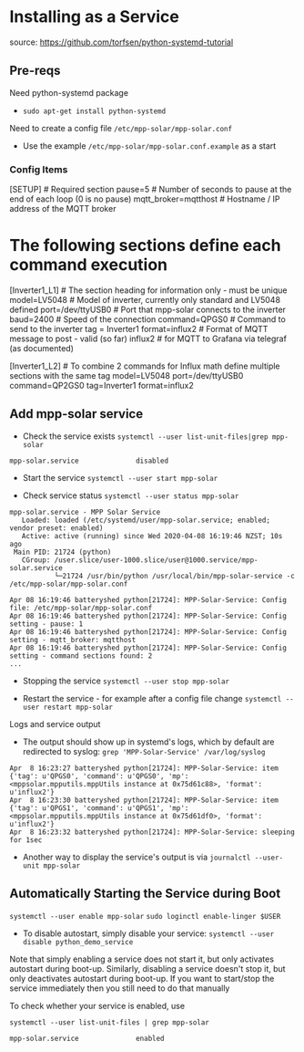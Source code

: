 # Installing as a Service #
source: https://github.com/torfsen/python-systemd-tutorial

## Pre-reqs ##
Need python-systemd package
* `sudo apt-get install python-systemd`

Need to create a config file `/etc/mpp-solar/mpp-solar.conf`
* Use the example `/etc/mpp-solar/mpp-solar.conf.example` as a start

### Config Items ###
[SETUP]                 # Required section
pause=5                 # Number of seconds to pause at the end of each loop (0 is no pause)
mqtt_broker=mqtthost    # Hostname / IP address of the MQTT broker

# The following sections define each command execution
[Inverter1_L1]      # The section heading for information only - must be unique
model=LV5048        # Model of inverter, currently only standard and LV5048 defined
port=/dev/ttyUSB0   # Port that mpp-solar connects to the inverter
baud=2400           # Speed of the connection
command=QPGS0       # Command to send to the inverter
tag = Inverter1
format=influx2      # Format of MQTT message to post - valid (so far) influx2
                    # for MQTT to Grafana via telegraf (as documented)

[Inverter1_L2]      # To combine 2 commands for Influx math define multiple sections with the same tag
model=LV5048
port=/dev/ttyUSB0
command=QP2GS0
tag=Inverter1
format=influx2

## Add mpp-solar service ##

* Check the service exists
`systemctl --user list-unit-files|grep mpp-solar`
```
mpp-solar.service              disabled
```
* Start the service
`systemctl --user start mpp-solar`

* Check service status
`systemctl --user status mpp-solar`
```
mpp-solar.service - MPP Solar Service
   Loaded: loaded (/etc/systemd/user/mpp-solar.service; enabled; vendor preset: enabled)
   Active: active (running) since Wed 2020-04-08 16:19:46 NZST; 10s ago
 Main PID: 21724 (python)
   CGroup: /user.slice/user-1000.slice/user@1000.service/mpp-solar.service
           └─21724 /usr/bin/python /usr/local/bin/mpp-solar-service -c /etc/mpp-solar/mpp-solar.conf

Apr 08 16:19:46 batteryshed python[21724]: MPP-Solar-Service: Config file: /etc/mpp-solar/mpp-solar.conf
Apr 08 16:19:46 batteryshed python[21724]: MPP-Solar-Service: Config setting - pause: 1
Apr 08 16:19:46 batteryshed python[21724]: MPP-Solar-Service: Config setting - mqtt_broker: mqtthost
Apr 08 16:19:46 batteryshed python[21724]: MPP-Solar-Service: Config setting - command sections found: 2
...
```

* Stopping the service
`systemctl --user stop mpp-solar`

* Restart the service - for example after a config file change
`systemctl --user restart mpp-solar`

Logs and service output
* The output should show up in systemd's logs, which by default are redirected to syslog:
`grep 'MPP-Solar-Service' /var/log/syslog`
```
Apr  8 16:23:27 batteryshed python[21724]: MPP-Solar-Service: item {'tag': u'QPGS0', 'command': u'QPGS0', 'mp': <mppsolar.mpputils.mppUtils instance at 0x75d61c88>, 'format': u'influx2'}
Apr  8 16:23:30 batteryshed python[21724]: MPP-Solar-Service: item {'tag': u'QPGS1', 'command': u'QPGS1', 'mp': <mppsolar.mpputils.mppUtils instance at 0x75d61df0>, 'format': u'influx2'}
Apr  8 16:23:32 batteryshed python[21724]: MPP-Solar-Service: sleeping for 1sec
```

* Another way to display the service's output is via
`journalctl --user-unit mpp-solar`

## Automatically Starting the Service during Boot ##
`systemctl --user enable mpp-solar`
`sudo loginctl enable-linger $USER`

* To disable autostart, simply disable your service:
`systemctl --user disable python_demo_service`

Note that simply enabling a service does not start it, but only activates autostart during boot-up. Similarly, disabling a service doesn't stop it, but only deactivates autostart during boot-up. If you want to start/stop the service immediately then you still need to do that manually

To check whether your service is enabled, use

`systemctl --user list-unit-files | grep mpp-solar`
```
mpp-solar.service              enabled
```
